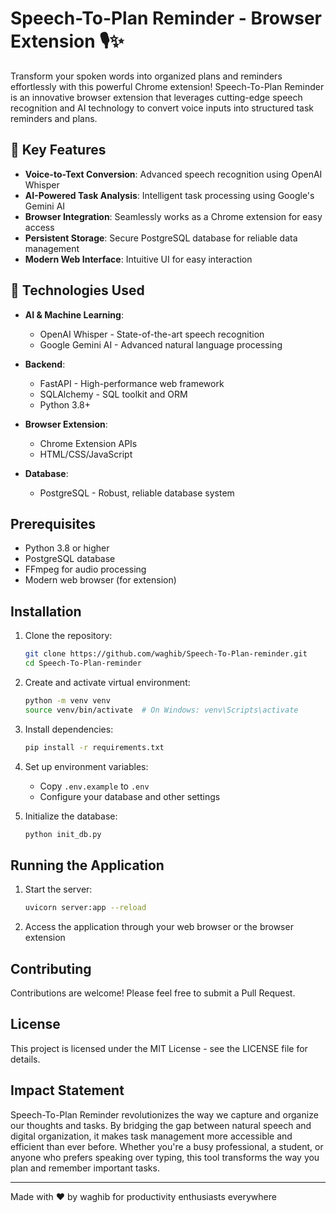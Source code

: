# Speech-To-Plan Reminder - Browser Extension 🎙️✨

Transform your spoken words into organized plans and reminders effortlessly with this powerful Chrome extension! Speech-To-Plan Reminder is an innovative browser extension that leverages cutting-edge speech recognition and AI technology to convert voice inputs into structured task reminders and plans.

## 🌟 Key Features

- **Voice-to-Text Conversion**: Advanced speech recognition using OpenAI Whisper
- **AI-Powered Task Analysis**: Intelligent task processing using Google's Gemini AI
- **Browser Integration**: Seamlessly works as a Chrome extension for easy access
- **Persistent Storage**: Secure PostgreSQL database for reliable data management
- **Modern Web Interface**: Intuitive UI for easy interaction

## 🚀 Technologies Used

- **AI & Machine Learning**:
  - OpenAI Whisper - State-of-the-art speech recognition
  - Google Gemini AI - Advanced natural language processing
  
- **Backend**:
  - FastAPI - High-performance web framework
  - SQLAlchemy - SQL toolkit and ORM
  - Python 3.8+

- **Browser Extension**:
  - Chrome Extension APIs
  - HTML/CSS/JavaScript
  
- **Database**:
  - PostgreSQL - Robust, reliable database system

## Prerequisites

- Python 3.8 or higher
- PostgreSQL database
- FFmpeg for audio processing
- Modern web browser (for extension)

## Installation

1. Clone the repository:
   ```bash
   git clone https://github.com/waghib/Speech-To-Plan-reminder.git
   cd Speech-To-Plan-reminder
   ```

2. Create and activate virtual environment:
   ```bash
   python -m venv venv
   source venv/bin/activate  # On Windows: venv\Scripts\activate
   ```

3. Install dependencies:
   ```bash
   pip install -r requirements.txt
   ```

4. Set up environment variables:
   - Copy `.env.example` to `.env`
   - Configure your database and other settings

5. Initialize the database:
   ```bash
   python init_db.py
   ```

## Running the Application

1. Start the server:
   ```bash
   uvicorn server:app --reload
   ```

2. Access the application through your web browser or the browser extension

## Contributing

Contributions are welcome! Please feel free to submit a Pull Request.

## License

This project is licensed under the MIT License - see the LICENSE file for details.

## Impact Statement

Speech-To-Plan Reminder revolutionizes the way we capture and organize our thoughts and tasks. By bridging the gap between natural speech and digital organization, it makes task management more accessible and efficient than ever before. Whether you're a busy professional, a student, or anyone who prefers speaking over typing, this tool transforms the way you plan and remember important tasks.

---
Made with ❤️ by waghib for productivity enthusiasts everywhere
